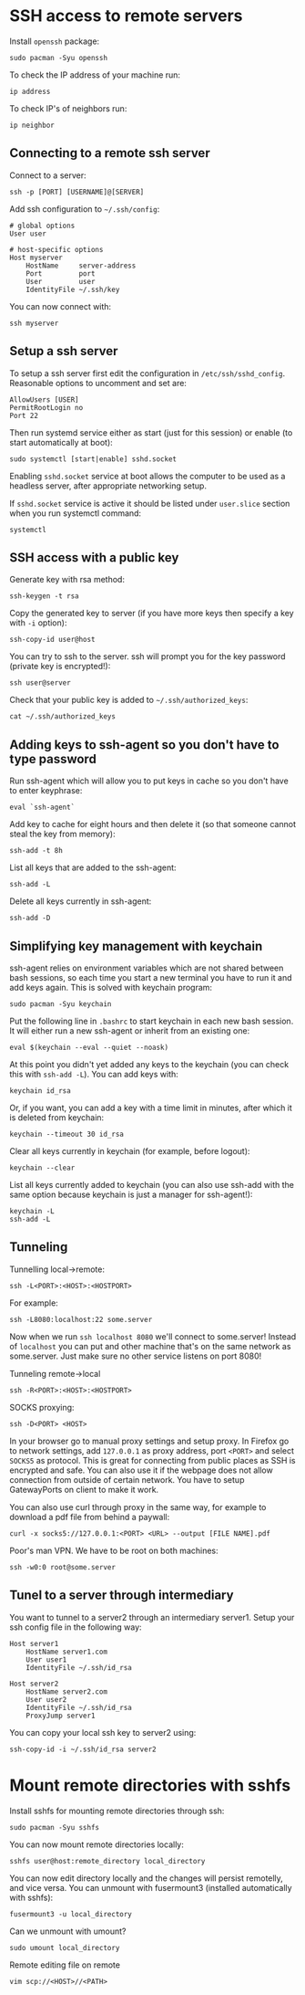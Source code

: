 # SSH access to remote servers

Install `openssh` package:
```
sudo pacman -Syu openssh
```

To check the IP address of your machine run:
```
ip address
```

To check IP's of neighbors run:
```
ip neighbor
```

## Connecting to a remote ssh server

Connect to a server:
```
ssh -p [PORT] [USERNAME]@[SERVER]
```

Add ssh configuration to `~/.ssh/config`:
```
# global options
User user

# host-specific options
Host myserver
    HostName     server-address
    Port         port
    User         user
    IdentityFile ~/.ssh/key
```

You can now connect with:
```
ssh myserver
```

## Setup a ssh server

To setup a ssh server first edit the configuration in `/etc/ssh/sshd_config`. Reasonable options to uncomment and set are:
```
AllowUsers [USER]
PermitRootLogin no
Port 22
```

Then run systemd service either as start (just for this session) or enable (to start automatically at boot):
```
sudo systemctl [start|enable] sshd.socket
```

Enabling `sshd.socket` service at boot allows the computer to be used as a headless server, after appropriate networking setup.

If `sshd.socket` service is active it should be listed under `user.slice` section when you run systemctl command:
```
systemctl
```

## SSH access with a public key

Generate key with rsa method:
```
ssh-keygen -t rsa
```

Copy the generated key to server (if you have more keys then specify a key with `-i` option):
```
ssh-copy-id user@host
```

You can try to ssh to the server. ssh will prompt you for the key password (private key is encrypted!):
```
ssh user@server
```

Check that your public key is added to `~/.ssh/authorized_keys`:
```
cat ~/.ssh/authorized_keys
```

## Adding keys to ssh-agent so you don't have to type password

Run ssh-agent which will allow you to put keys in cache so you don't have to enter keyphrase:
```
eval `ssh-agent`
```

Add key to cache for eight hours and then delete it (so that someone cannot steal the key from memory):
```
ssh-add -t 8h
```

List all keys that are added to the ssh-agent:
```
ssh-add -L
```

Delete all keys currently in ssh-agent:
```
ssh-add -D
```

## Simplifying key management with keychain

ssh-agent relies on environment variables which are not shared between bash sessions, so each time you start a new terminal you have to run it and add keys again. This is solved with keychain program: 
```
sudo pacman -Syu keychain
```

Put the following line in `.bashrc` to start keychain in each new bash session. It will either run a new ssh-agent or inherit from an existing one:
```
eval $(keychain --eval --quiet --noask)
```

At this point you didn't yet added any keys to the keychain (you can check this with `ssh-add -L`). You can add keys with:
```
keychain id_rsa
```

Or, if you want, you can add a key with a time limit in minutes, after which it is deleted from keychain:
```
keychain --timeout 30 id_rsa
```

Clear all keys currently in keychain (for example, before logout):
```
keychain --clear
```

List all keys currently added to keychain (you can also use ssh-add with the same option because keychain is just a manager for ssh-agent!):
```
keychain -L
ssh-add -L
```

## Tunneling

Tunnelling local->remote:
```
ssh -L<PORT>:<HOST>:<HOSTPORT>
```

For example:
```
ssh -L8080:localhost:22 some.server
```

Now when we run `ssh localhost 8080` we'll connect to some.server! Instead of `localhost` you can put and other machine that's on the same network as some.server. Just make sure no other service listens on port 8080!

Tunneling remote->local
```
ssh -R<PORT>:<HOST>:<HOSTPORT>
```

SOCKS proxying:
```
ssh -D<PORT> <HOST>
```

In your browser go to manual proxy settings and setup proxy. In Firefox go to network settings, add `127.0.0.1` as proxy address, port `<PORT>` and select `SOCKS5` as protocol. This is great for connecting from public places as SSH is encrypted and safe. You can also use it if the webpage does not allow connection from outside of certain network. You have to setup GatewayPorts on client to make it work.

You can also use curl through proxy in the same way, for example to download a pdf file from behind a paywall:
```
curl -x socks5://127.0.0.1:<PORT> <URL> --output [FILE NAME].pdf
```

Poor's man VPN. We have to be root on both machines:
```
ssh -w0:0 root@some.server
```

## Tunel to a server through intermediary

You want to tunnel to a server2 through an intermediary server1. Setup your ssh config file in the following way:
```
Host server1
	HostName server1.com
	User user1
	IdentityFile ~/.ssh/id_rsa

Host server2
	HostName server2.com
	User user2
	IdentityFile ~/.ssh/id_rsa
	ProxyJump server1
```

You can copy your local ssh key to server2 using:
```
ssh-copy-id -i ~/.ssh/id_rsa server2
```

# Mount remote directories with sshfs

Install sshfs for mounting remote directories through ssh:
```
sudo pacman -Syu sshfs
```

You can now mount remote directories locally:
```
sshfs user@host:remote_directory local_directory
```

You can now edit directory locally and the changes will persist remotelly, and vice versa. You can unmount with fusermount3 (installed automatically with sshfs):
```
fusermount3 -u local_directory
```

Can we unmount with umount?
```
sudo umount local_directory
```

Remote editing file on remote
```
vim scp://<HOST>//<PATH>
```
